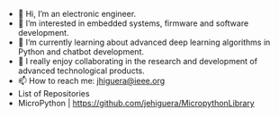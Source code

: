 - 👋 Hi, I’m an electronic engineer. 
- 👀 I’m interested in embedded systems, firmware and software development.
- 🌱 I’m currently learning about advanced deep learning algorithms in Python and chatbot development.
- 💞️ I really enjoy collaborating in the research and development of advanced technological products.  
- 📫 How to reach me: jhiguera@ieee.org
- List of Repositories	    
- MicroPython |  https://github.com/jehiguera/MicropythonLibrary
  

<!---
jehiguera/jehiguera is a ✨ special ✨ repository because its `README.md` (this file) appears on your GitHub profile.
You can click the Preview link to take a look at your changes.
--->
